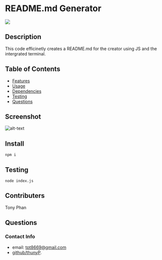 # README.md Generator
![](https://img.shields.io/badge/License-MIT-green.svg)

## Description
This code efficinetly creates a README.md for the creator using JS and the intergrated terminal.

## Table of Contents
* [Features](#features)
* [Usage](#usage)
* [Dependencies](depenedencies)
* [Testing](#testing)
* [Questions](#questions)

## Screenshot
![alt-text](undefined)

## Install
```
npm i
```
## Testing
```
node index.js
```
## Contributers
Tony Phan 

## Questions
### Contact Info
* email: tpt8669@gmail.com 
* [github/thunyP](https://github.com/thunyP).
